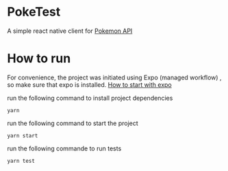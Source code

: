 # PokeTest

A simple react native client for [Pokemon API](https://beta.pokeapi.co/graphql/console/)

# How to run

For convenience, the project was initiated using Expo (managed workflow) , so make sure that expo is installed.
[How to start with expo](https://docs.expo.io/#quick-start)

run the following command to install project dependencies

    yarn

run the following command to start the project

    yarn start

run the following commande to run tests

    yarn test
